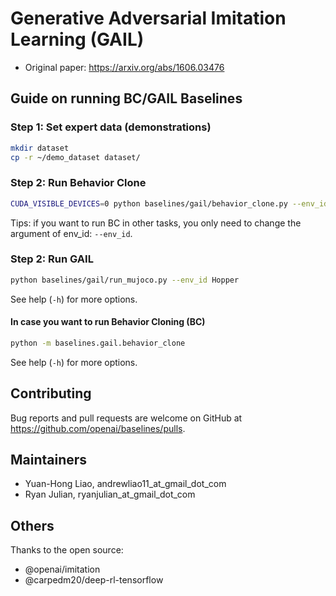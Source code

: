 # Generative Adversarial Imitation Learning (GAIL)

- Original paper: https://arxiv.org/abs/1606.03476


## Guide on running BC/GAIL Baselines

### Step 1: Set expert data (demonstrations)

 ```bash
mkdir dataset
cp -r ~/demo_dataset dataset/
```

### Step 2: Run Behavior Clone
```bash
CUDA_VISIBLE_DEVICES=0 python baselines/gail/behavior_clone.py --env_id Hopper-v1
```
Tips: if you want to run BC in other tasks, you only need to change the argument of env_id: ```--env_id```.
### Step 2: Run GAIL



```bash
python baselines/gail/run_mujoco.py --env_id Hopper
```



See help (`-h`) for more options.

#### In case you want to run Behavior Cloning (BC)

```bash
python -m baselines.gail.behavior_clone
```

See help (`-h`) for more options.


## Contributing

Bug reports and pull requests are welcome on GitHub at https://github.com/openai/baselines/pulls.

## Maintainers

- Yuan-Hong Liao, andrewliao11_at_gmail_dot_com
- Ryan Julian, ryanjulian_at_gmail_dot_com

## Others

Thanks to the open source:

- @openai/imitation
- @carpedm20/deep-rl-tensorflow
